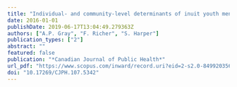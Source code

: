 ```yaml
---
title: "Individual- and community-level determinants of inuit youth mental wellness"
date: 2016-01-01
publishDate: 2019-06-17T13:04:49.279363Z
authors: ["A.P. Gray", "F. Richer", "S. Harper"]
publication_types: ["2"]
abstract: ""
featured: false
publication: "*Canadian Journal of Public Health*"
url_pdf: "https://www.scopus.com/inward/record.uri?eid=2-s2.0-84992035621&doi=10.17269%2fCJPH.107.5342&partnerID=40&md5=3b3c9497be9f228b082eaf3c842b33dd"
doi: "10.17269/CJPH.107.5342"
---
```



